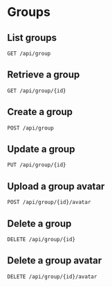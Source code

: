 # Groups

## List groups

`GET /api/group`

## Retrieve a group

`GET /api/group/{id}`

## Create a group

`POST /api/group`

## Update a group

`PUT /api/group/{id}`

## Upload a group avatar

`POST /api/group/{id}/avatar`

## Delete a group

`DELETE /api/group/{id}`

## Delete a group avatar

`DELETE /api/group/{id}/avatar`
